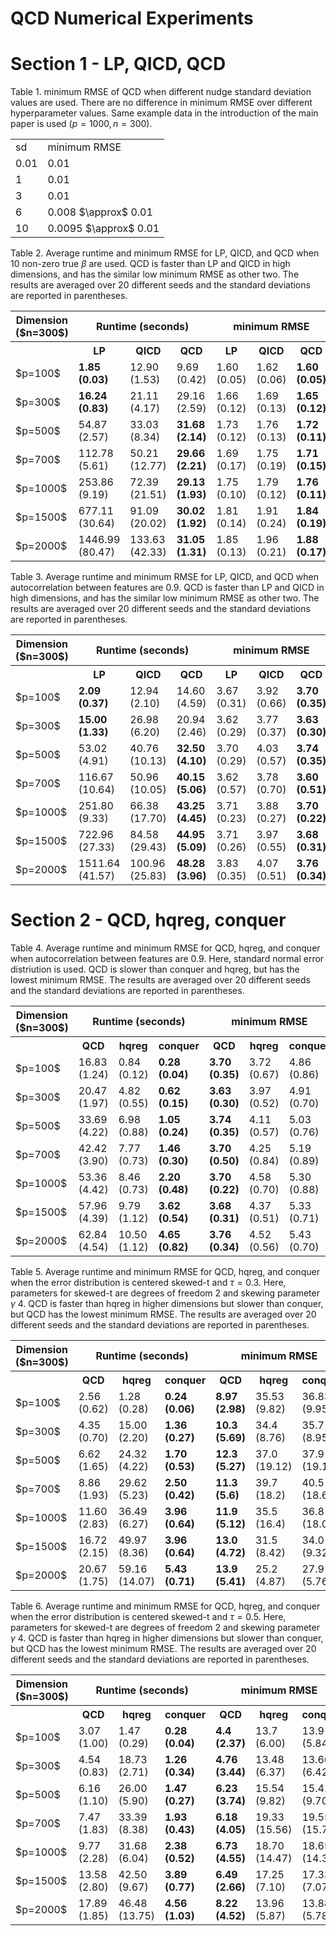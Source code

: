 # QCD Numerical Experiments 

# Section 1 - LP, QICD, QCD

Table 1. minimum RMSE of QCD when different nudge standard deviation values are used. There are no difference in minimum RMSE over different hyperparameter values. Same example data in the introduction of the main paper is used ($p = 1000, n = 300$). 

<table>
  <tr>
    <td>sd</td>
    <td>minimum RMSE </td>
  </tr>
  <tr>
    <td>0.01</td>
    <td>0.01</td>
  </tr>
  <tr>
    <td>1</td>
    <td>0.01</td>
  </tr>
  <tr>
    <td>3</td>
    <td>0.01</td>
  </tr>
  <tr>
    <td>6</td>
    <td>0.008 $\approx$ 0.01</td>
  </tr>
  <tr>
    <td>10</td>
    <td>0.0095 $\approx$ 0.01</td>
  </tr>
</table>


Table 2. Average runtime and minimum RMSE for LP, QICD, and QCD when 10 non-zero true $\beta$ are used. QCD is faster than LP and QICD in high dimensions, and has the similar low minimum RMSE as other two. The results are averaged over 20 different seeds and the standard deviations are reported in parentheses.
<table>
  <tr>
    <th> Dimension ($n=300$) </th>
    <th colspan="3"> Runtime (seconds) </th>
    <th colspan="3"> minimum RMSE </th>
  </tr>
  <tr>
    <th></th>
    <th>LP </th>
    <th>QICD</th>
    <th>QCD</th>
    <th>LP</th>
    <th>QICD</th>
    <th>QCD</th>
  </tr>
 <tr>
    <td>$p=100$</td>
<td><b>1.85 (0.03)</b></td>
    <td>12.90 (1.53)</td>
    <td>9.69 (0.42)</td>
    <td>1.60 (0.05)</td>
    <td>1.62 (0.06)</td>
    <td><b>1.60 (0.05)</b></td>
  </tr>
  <tr>
    <td>$p=300$</td>
    <td><b>16.24 (0.83)</b></td>
    <td>21.11 (4.17)</td>
    <td>29.16 (2.59)</td>
    <td>1.66 (0.12)</td>
    <td>1.69 (0.13)</td>
    <td><b>1.65 (0.12)</b></td>
  </tr>
  <tr>
    <td>$p=500$</td>
    <td>54.87 (2.57)</td>
    <td>33.03 (8.34)</td>
    <td><b>31.68 (2.14)</b></td>
    <td>1.73 (0.12)</td>
    <td>1.76 (0.13)</td>
    <td><b>1.72 (0.11)</b></td>
  </tr>
  <tr>
    <td>$p=700$</td>
    <td>112.78 (5.61)</td>
    <td>50.21 (12.77)</td>
    <td><b>29.66 (2.21)</b></td>
    <td>1.69 (0.17)</td>
    <td>1.75 (0.19)</td>
    <td><b>1.71 (0.15)</b></td>
  </tr>
  <tr>
    <td>$p=1000$</td>
     <td>253.86 (9.19)</td>
    <td>72.39 (21.51)</td>
    <td><b>29.13 (1.93)</b></td>
    <td>1.75 (0.10)</td>
    <td>1.79 (0.12)</td>
    <td><b>1.76 (0.11)</b></td>
  </tr>
  <tr>
    <td>$p=1500$</td>
    <td>677.11 (30.64)</td>
    <td>91.09 (20.02)</td>
    <td><b>30.02 (1.92)</b></td>
    <td>1.81 (0.14)</td>
    <td>1.91 (0.24)</td>
    <td><b>1.84 (0.19)</b></td>
  </tr>
  <tr>
    <td>$p=2000$</td>
<td>1446.99 (80.47)</td>
    <td>133.63 (42.33)</td>
    <td><b>31.05 (1.31)</b></td>
    <td>1.85 (0.13)</td>
    <td>1.96 (0.21)</td>
    <td><b>1.88 (0.17)</b></td>
  </tr>
</table>


Table 3. Average runtime and minimum RMSE for LP, QICD, and QCD when autocorrelation between features are 0.9. QCD is faster than LP and QICD in high dimensions, and has the similar low minimum RMSE as other two. The results are averaged over 20 different seeds and the standard deviations are reported in parentheses.
<table>
  <tr>
    <th> Dimension ($n=300$) </th>
    <th colspan="3"> Runtime (seconds) </th>
    <th colspan="3"> minimum RMSE </th>
  </tr>
  <tr>
    <th></th>
    <th>LP </th>
    <th>QICD</th>
    <th>QCD</th>
    <th>LP</th>
    <th>QICD</th>
    <th>QCD</th>
  </tr>
 <tr>
    <td>$p=100$</td>
    <td><b>2.09 (0.37)</b></td>
    <td>12.94 (2.10)</td>
    <td>14.60 (4.59)</td>
    <td>3.67 (0.31)</td>
    <td>3.92 (0.66)</td>
    <td><b>3.70 (0.35)</b></td>
  </tr>
  <tr>
    <td>$p=300$</td>
    <td><b>15.00 (1.33)</b></td>
    <td>26.98 (6.20)</td>
    <td>20.94 (2.46)</td>
    <td>3.62 (0.29)</td>
    <td>3.77 (0.37)</td>
    <td><b>3.63 (0.30)</b></td>
  </tr>
  <tr>
    <td>$p=500$</td>
    <td>53.02 (4.91)</td>
    <td>40.76 (10.13)</td>
    <td><b>32.50 (4.10)</b></td>
    <td>3.70 (0.29)</td>
    <td>4.03 (0.57)</td>
    <td><b>3.74 (0.35)</b></td>
  </tr>
  <tr>
    <td>$p=700$</td>
    <td>116.67 (10.64)</td>
    <td>50.96 (10.05)</td>
    <td><b>40.15 (5.06)</b></td>
    <td>3.62 (0.57)</td>
    <td>3.78 (0.70)</td>
    <td><b>3.60 (0.51)</b></td>
  </tr>
  <tr>
    <td>$p=1000$</td>
    <td>251.80 (9.33)</td>
    <td>66.38 (17.70)</td>
    <td><b>43.25 (4.45)</b></td>
    <td>3.71 (0.23)</td>
    <td>3.88 (0.27)</td>
    <td><b>3.70 (0.22)</b></td>
  </tr>
  <tr>
    <td>$p=1500$</td>
    <td>722.96 (27.33)</td>
    <td>84.58 (29.43)</td>
    <td><b>44.95 (5.09)</b></td>
    <td>3.71 (0.26)</td>
    <td>3.97 (0.55)</td>
    <td><b>3.68 (0.31)</b></td>
  </tr>
  <tr>
    <td>$p=2000$</td>
<td>1511.64 (41.57)</td>
    <td>100.96 (25.83)</td>
    <td><b>48.28 (3.96)</b></td>
    <td>3.83 (0.35)</td>
    <td>4.07 (0.51)</td>
    <td><b>3.76 (0.34)</b></td>
  </tr>
</table>


# Section 2 - QCD, hqreg, conquer

Table 4. Average runtime and minimum RMSE for QCD, hqreg, and conquer when autocorrelation between features are 0.9. Here, standard normal error distriution is used. QCD is slower than conquer and hqreg, but has the lowest minimum RMSE. The results are averaged over 20 different seeds and the standard deviations are reported in parentheses.
<table>
  <tr>
    <th> Dimension ($n=300$) </th>
    <th colspan="3"> Runtime (seconds) </th>
    <th colspan="3"> minimum RMSE </th>
  </tr>
  <tr>
    <th></th>
    <th>QCD </th>
    <th>hqreg</th>
    <th>conquer</th>
    <th>QCD</th>
    <th>hqreg</th>
    <th>conquer</th>
  </tr>
 <tr>
    <td>$p=100$</td>
    <td>16.83 (1.24)</td>
    <td>0.84 (0.12)</td>
    <td><b>0.28 (0.04)</b></td>
    <td><b>3.70 (0.35)</b></td>
    <td>3.72 (0.67)</td>
    <td>4.86 (0.86)</td>
  </tr>
  <tr>
    <td>$p=300$</td>
    <td>20.47 (1.97)</td>
    <td>4.82 (0.55)</td>
    <td><b>0.62 (0.15)</b></td>
    <td><b>3.63 (0.30)</b></td>
    <td>3.97 (0.52)</td>
    <td>4.91 (0.70)</td>
  </tr>
  <tr>
    <td>$p=500$</td>
    <td>33.69 (4.22)</td>
    <td>6.98 (0.88)</td>
    <td><b>1.05 (0.24)</b></td>
    <td><b>3.74 (0.35)</b></td>
    <td>4.11 (0.57)</td>
    <td>5.03 (0.76)</td>
  </tr>
  <tr>
    <td>$p=700$</td>
    <td>42.42 (3.90)</td>
    <td>7.77 (0.73)</td>
    <td><b>1.46 (0.30)</b></td>
    <td><b>3.70 (0.50)</b></td>
    <td>4.25 (0.84)</td>
    <td>5.19 (0.89)</td>
  </tr>
  <tr>
    <td>$p=1000$</td>
    <td>53.36 (4.42)</td>
    <td>8.46 (0.73)</td>
    <td><b>2.20 (0.48)</b></td>
    <td><b>3.70 (0.22)</b></td>
    <td>4.58 (0.70)</td>
    <td>5.30 (0.88)</td>
  </tr>
  <tr>
    <td>$p=1500$</td>
    <td>57.96 (4.39)</td>
    <td>9.79 (1.12)</td>
    <td><b>3.62 (0.54)</b></td>
    <td><b>3.68 (0.31)</b></td>
    <td>4.37 (0.51)</td>
    <td>5.33 (0.71)</td>
  </tr>
  <tr>
    <td>$p=2000$</td>
    <td>62.84 (4.54)</td>
    <td>10.50 (1.12)</td>
    <td><b>4.65 (0.82)</b></td>
    <td><b>3.76 (0.34)</b></td>
    <td>4.52 (0.56)</td>
    <td>5.43 (0.70)</td>
  </tr>
</table>


Table 5. Average runtime and minimum RMSE for QCD, hqreg, and conquer when the error distribution is centered skewed-t and $\tau=0.3$. Here, parameters for skewed-t are degrees of freedom 2 and skewing parameter $\gamma$ 4. QCD is faster than hqreg in higher dimensions but slower than conquer, but QCD has the lowest minimum RMSE. The results are averaged over 20 different seeds and the standard deviations are reported in parentheses.
<table>
  <tr>
    <th> Dimension ($n=300$) </th>
    <th colspan="3"> Runtime (seconds) </th>
    <th colspan="3"> minimum RMSE </th>
  </tr>
  <tr>
    <th></th>
    <th>QCD </th>
    <th>hqreg</th>
    <th>conquer</th>
    <th>QCD</th>
    <th>hqreg</th>
    <th>conquer</th>
  </tr>
 <tr>
    <td>$p=100$</td>
    <td>2.56 (0.62)</td>
    <td>1.28 (0.28)</td>
    <td><b>0.24 (0.06)</b></td>
    <td><b>8.97 (2.98)</b></td>
    <td>35.53 (9.82)</td>
    <td>36.83 (9.95)</td>
  </tr>
  <tr>
    <td>$p=300$</td>
    <td>4.35 (0.70)</td>
    <td>15.00 (2.20)</td>
    <td><b>1.36 (0.27)</b></td>
    <td><b>10.3 (5.69)</b></td>
    <td>34.4 (8.76)</td>
    <td>35.7 (8.95)</td>
  </tr>
  <tr>
    <td>$p=500$</td>
    <td>6.62 (1.65)</td>
    <td>24.32 (4.22)</td>
    <td><b>1.70 (0.53)</b></td>
    <td><b>12.3 (5.27)</b></td>
    <td>37.0 (19.12)</td>
    <td>37.9 (19.10)</td>
  </tr>
  <tr>
    <td>$p=700$</td>
    <td>8.86 (1.93)</td>
    <td>29.62 (5.23)</td>
    <td><b>2.50 (0.42)</b></td>
    <td><b>11.3 (5.6)</b></td>
    <td>39.7 (18.2)</td>
    <td>40.5 (18.6)</td>
  </tr>
  <tr>
    <td>$p=1000$</td>
    <td>11.60 (2.83)</td>
    <td>36.49 (6.27)</td>
    <td><b>3.96 (0.64)</b></td>
    <td><b>11.9 (5.12)</b></td>
    <td>35.5 (16.4)</td>
    <td>36.8 (18.03)</td>
  </tr>
  <tr>
    <td>$p=1500$</td>
    <td>16.72 (2.15)</td>
    <td>49.97 (8.36)</td>
    <td><b>3.96 (0.64)</b></td>
    <td><b>13.0 (4.72)</b></td>
    <td>31.5 (8.42)</td>
    <td>34.0 (9.32)</td>
  </tr>
  <tr>
    <td>$p=2000$</td>
    <td>20.67 (1.75)</td>
    <td>59.16 (14.07)</td>
    <td><b>5.43 (0.71)</b></td>
    <td><b>13.9 (5.41)</b></td>
    <td>25.2 (4.87)</td>
    <td>27.9 (5.76)</td>
  </tr>
</table>

Table 6. Average runtime and minimum RMSE for QCD, hqreg, and conquer when the error distribution is centered skewed-t and $\tau=0.5$. Here, parameters for skewed-t are degrees of freedom 2 and skewing parameter $\gamma$ 4. QCD is faster than hqreg in higher dimensions but slower than conquer, but QCD has the lowest minimum RMSE. The results are averaged over 20 different seeds and the standard deviations are reported in parentheses.
<table>
  <tr>
    <th> Dimension ($n=300$) </th>
    <th colspan="3"> Runtime (seconds) </th>
    <th colspan="3"> minimum RMSE </th>
  </tr>
  <tr>
    <th></th>
    <th>QCD </th>
    <th>hqreg</th>
    <th>conquer</th>
    <th>QCD</th>
    <th>hqreg</th>
    <th>conquer</th>
  </tr>
 <tr>
    <td>$p=100$</td>
    <td>3.07 (1.00)</td>
    <td>1.47 (0.29)</td>
    <td><b>0.28 (0.04)</b></td>
    <td><b>4.4 (2.37)</b></td>
    <td>13.7 (6.00)</td>
    <td>13.9 (5.84)</td>
  </tr>
  <tr>
    <td>$p=300$</td>
    <td>4.54 (0.83)</td>
    <td>18.73 (2.71)</td>
    <td><b>1.26 (0.34)</b></td>
    <td><b>4.76 (3.44)</b></td>
    <td>13.48 (6.37)</td>
    <td>13.66 (6.42)</td>
  </tr>
  <tr>
    <td>$p=500$</td>
    <td>6.16 (1.10)</td>
    <td>26.00 (5.90)</td>
    <td><b>1.47 (0.27)</b></td>
    <td><b>6.23 (3.74)</b></td>
    <td>15.54 (9.82)</td>
    <td>15.41 (9.70)</td>
  </tr>
  <tr>
    <td>$p=700$</td>
    <td>7.47 (1.83)</td>
    <td>33.39 (8.38)</td>
    <td><b>1.93 (0.43)</b></td>
    <td><b>6.18 (4.05)</b></td>
    <td>19.33 (15.56)</td>
    <td>19.55 (15.75)</td>
  </tr>
  <tr>
    <td>$p=1000$</td>
    <td>9.77 (2.28)</td>
    <td>31.68 (6.04)</td>
    <td><b>2.38 (0.52)</b></td>
    <td><b>6.73 (4.55)</b></td>
    <td>18.70 (14.47)</td>
    <td>18.65 (14.37)</td>
  </tr>
  <tr>
    <td>$p=1500$</td>
    <td>13.58 (2.80)</td>
    <td>42.50 (9.67)</td>
    <td><b>3.89 (0.77)</b></td>
    <td><b>6.49 (2.66)</b></td>
    <td>17.25 (7.10)</td>
    <td>17.33 (7.07)</td>
  </tr>
  <tr>
    <td>$p=2000$</td>
    <td>17.89 (1.85)</td>
    <td>46.48 (13.75)</td>
    <td><b>4.56 (1.03)</b></td>
    <td><b>8.22 (4.52)</b></td>
    <td>13.96 (5.87)</td>
    <td>13.88 (5.78)</td>
  </tr>
</table>






